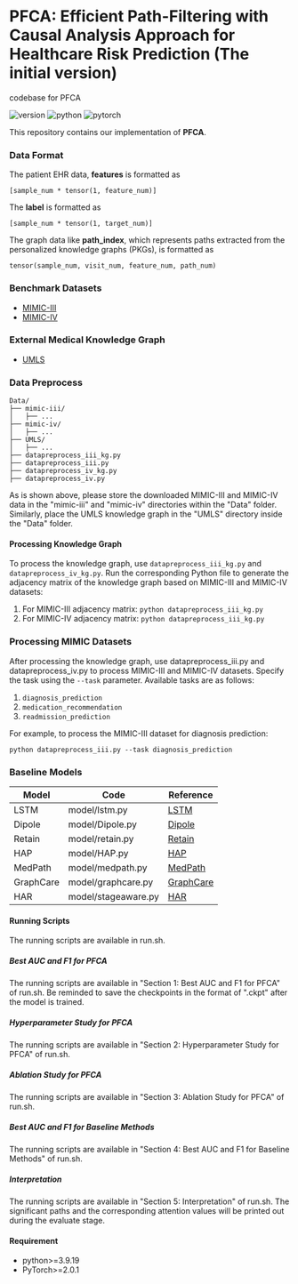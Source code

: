 # PFCA: Efficient Path-Filtering with Causal Analysis Approach for Healthcare Risk Prediction (The initial version)
codebase for PFCA

![version](https://img.shields.io/badge/version-v3.5-green)
![python](https://img.shields.io/badge/python-3.9.19-blue)
![pytorch](https://img.shields.io/badge/pytorch-2.0.1-brightgreen)

This repository contains our implementation of **PFCA**.

### Data Format
The patient EHR data, **features** is formatted as 
```
[sample_num * tensor(1, feature_num)]
```
The **label** is formatted as
```
[sample_num * tensor(1, target_num)]
```
The graph data like **path_index**, which represents paths extracted from the personalized knowledge graphs (PKGs), is formatted as
```
tensor(sample_num, visit_num, feature_num, path_num)
```

### Benchmark Datasets

* [MIMIC-III](https://physionet.org/content/mimiciii/1.4/)
* [MIMIC-IV](https://physionet.org/content/mimiciv/3.0/)

### External Medical Knowledge Graph

* [UMLS](https://www.nlm.nih.gov/research/umls/index.html)

### Data Preprocess
```
Data/
├── mimic-iii/
│   ├── ...
├── mimic-iv/
│   ├── ...
├── UMLS/
│   ├── ...
├── datapreprocess_iii_kg.py
├── datapreprocess_iii.py
├── datapreprocess_iv_kg.py
├── datapreprocess_iv.py
```
As is shown above, please store the downloaded MIMIC-III and MIMIC-IV data in the "mimic-iii" and "mimic-iv" directories within the "Data" folder. Similarly, place the UMLS knowledge graph in the "UMLS" directory inside the "Data" folder. 

#### Processing Knowledge Graph
To process the knowledge graph, use `datapreprocess_iii_kg.py` and `datapreprocess_iv_kg.py`. Run the corresponding Python file to generate the adjacency matrix of the knowledge graph based on MIMIC-III and MIMIC-IV datasets:
1. For MIMIC-III adjacency matrix:
`python datapreprocess_iii_kg.py`
2. For MIMIC-IV adjacency matrix:
`python datapreprocess_iii_kg.py`

### Processing MIMIC Datasets
After processing the knowledge graph, use datapreprocess_iii.py and datapreprocess_iv.py to process MIMIC-III and MIMIC-IV datasets. Specify the task using the `--task` parameter. Available tasks are as follows:
1. `diagnosis_prediction`
2. `medication_recommendation`
3. `readmission_prediction`

For example, to process the MIMIC-III dataset for diagnosis prediction:

`python datapreprocess_iii.py --task diagnosis_prediction`

### Baseline Models

| Model                | Code                                                                                              | Reference                                                                        |
|----------------------|---------------------------------------------------------------------------------------------------|----------------------------------------------------------------------------------|
| LSTM                 | model/lstm.py                                                                                     | [LSTM](https://ieeexplore.ieee.org/abstract/document/6795963)                                                                         |
| Dipole               | model/Dipole.py                                                                                   | [Dipole](https://arxiv.org/pdf/1706.05764)                                       |
| Retain               | model/retain.py                                                                                   | [Retain](https://arxiv.org/pdf/1608.05745)                                       |
| HAP                  | model/HAP.py                                                                                      | [HAP](https://dl.acm.org/doi/10.1145/3394486.3403067)                            |
| MedPath              | model/medpath.py                                                                                  | [MedPath](https://dl.acm.org/doi/pdf/10.1145/3442381.3449860)                    |
| GraphCare            | model/graphcare.py                                                                                | [GraphCare](https://arxiv.org/pdf/2305.12788)                                    |
| HAR                  | model/stageaware.py                                                                               | [HAR](https://ieeexplore.ieee.org/document/10236511)                             |

#### Running Scripts

The running scripts are available in run.sh. 

##### Best AUC and F1 for PFCA

The running scripts are available in "Section 1: Best AUC and F1 for PFCA" of run.sh.
Be reminded to save the checkpoints in the format of ".ckpt" after the model is trained.

##### Hyperparameter Study for PFCA

The running scripts are available in "Section 2: Hyperparameter Study for PFCA" of run.sh.

##### Ablation Study for PFCA

The running scripts are available in "Section 3: Ablation Study for PFCA" of run.sh.

#####  Best AUC and F1 for Baseline Methods

The running scripts are available in "Section 4: Best AUC and F1 for Baseline Methods" of run.sh.

##### Interpretation

The running scripts are available in "Section 5: Interpretation" of run.sh.
The significant paths and the corresponding attention values will be printed out during the evaluate stage.

#### Requirement

* python>=3.9.19
* PyTorch>=2.0.1

